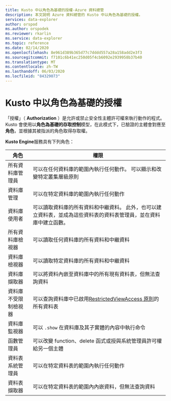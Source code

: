 ```yaml
---
title: Kusto 中以角色為基礎的授權-Azure 資料總管
description: 本文說明 Azure 資料總管的 Kusto 中以角色為基礎的授權。
services: data-explorer
author: orspod
ms.author: orspodek
ms.reviewer: rkarlin
ms.service: data-explorer
ms.topic: reference
ms.date: 02/14/2020
ms.openlocfilehash: 8e961d389b365d77c7dddd557a28a158add2e3f3
ms.sourcegitcommit: f7101c6b41ec250d05f4cb6092e2939958b37b40
ms.translationtype: MT
ms.contentlocale: zh-TW
ms.lasthandoff: 06/03/2020
ms.locfileid: "84329073"
---
```

# <a name="role-based-authorization-in-kusto"></a>Kusto 中以角色為基礎的授權

「授權」（ **Authorization** ）是允許或禁止安全性主體許可權來執行動作的程式。
Kusto 會使用以**角色為基礎的存取控制**模型，在此模式下，已驗證的主體會對應至**角色**，並根據其被指派的角色取得存取權。

**Kusto Engine**服務具有下列角色：

|角色                       |權限                                                                                                                                                  |
|---------------------------|-------------------------------------------------------------------------------------------------------------------------------------------------------------|
|所有資料庫管理員        |可以在任何資料庫的範圍內執行任何動作。 可以顯示和改變特定叢集層級原則                                                               |
|資料庫管理             |可以在特定資料庫的範圍內執行任何動作                                                                                                         |
|資料庫使用者              |可以讀取資料庫的所有資料和中繼資料。 此外，也可以建立資料表，並成為這些資料表的資料表管理員，並在資料庫中建立函數。|
|所有資料庫檢視器       |可以讀取任何資料庫的所有資料和中繼資料                                                                                                               |
|資料庫檢視器            |可以讀取特定資料庫的所有資料和中繼資料                                                                                                       |
|資料庫擷取器          |可以將資料內嵌至資料庫中的所有現有資料表，但無法查詢資料                                                                             |
|資料庫不受限制檢視器|可以查詢資料庫中已啟用[RestrictedViewAccess 原則](../restrictedviewaccess-policy.md)的所有資料表                                |
|資料庫監視器           |可以 `.show` 在資料庫及其子實體的內容中執行命令                                                                           |
|函數管理員             |可以改變 function、delete 函式或授與系統管理員許可權給另一個主體                                                                         |
|資料表系統管理員                |可以在特定資料表的範圍內執行任何動作                                                                                                           |
|資料表擷取器             |可以在特定資料表的範圍內內嵌資料，但無法查詢資料                                                                                 |
